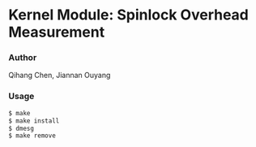 # Kernel Module: Spinlock Overhead Measurement

### Author
Qihang Chen, Jiannan Ouyang

### Usage
```sh
$ make
$ make install
$ dmesg
$ make remove
```
